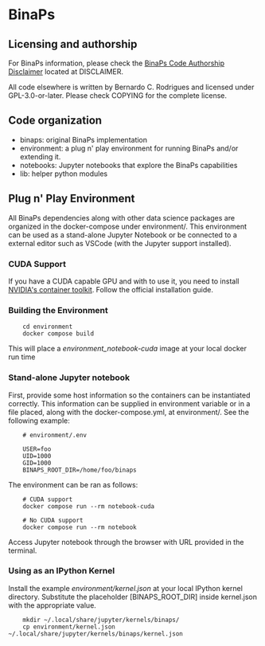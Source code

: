# BinaPs


## Licensing and authorship

For BinaPs information, please check the [BinaPs Code Authorship Disclaimer](DISCLAIMER) located at DISCLAIMER.

All code elsewhere is written by Bernardo C. Rodrigues and licensed under GPL-3.0-or-later. Please check COPYING for the
complete license.

## Code organization

- binaps: original BinaPs implementation
- environment: a plug n' play environment for running BinaPs and/or extending it.
- notebooks: Jupyter notebooks that explore the BinaPs capabilities
- lib: helper python modules

## Plug n' Play Environment

All BinaPs dependencies along with other data science packages are organized in the docker-compose under environment/. This environment can be used as a stand-alone Jupyter Notebook or be connected to a external editor such as VSCode (with the Jupyter support installed).

### CUDA Support

If you have a CUDA capable GPU and with to use it, you need to install [NVIDIA's container toolkit](https://docs.nvidia.com/datacenter/cloud-native/container-toolkit/install-guide.html). Follow the official installation guide.

### Building the Environment

        cd environment
        docker compose build

This will place a *environment_notebook-cuda* image at your local docker run time

### Stand-alone Jupyter notebook

First, provide some host information so the containers can be instantiated correctly. This information can be supplied
in environment variable or in a file placed, along with the docker-compose.yml, at environment/. See the following
example:

        # environment/.env

        USER=foo
        UID=1000
        GID=1000
        BINAPS_ROOT_DIR=/home/foo/binaps

The environment can be ran as follows:

        # CUDA support
        docker compose run --rm notebook-cuda

        # No CUDA support
        docker compose run --rm notebook

Access Jupyter notebook through the browser with URL provided in the terminal.

### Using as an IPython Kernel

Install the example *environment/kernel.json* at your local IPython kernel directory. Substitute the placeholder 
[BINAPS_ROOT_DIR] inside kernel.json with the appropriate value.

        mkdir ~/.local/share/jupyter/kernels/binaps/
        cp environment/kernel.json ~/.local/share/jupyter/kernels/binaps/kernel.json
